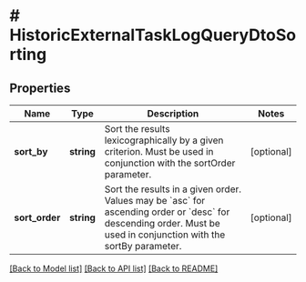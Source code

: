 # # HistoricExternalTaskLogQueryDtoSorting

## Properties

Name | Type | Description | Notes
------------ | ------------- | ------------- | -------------
**sort_by** | **string** | Sort the results lexicographically by a given criterion. Must be used in conjunction with the sortOrder parameter. | [optional]
**sort_order** | **string** | Sort the results in a given order. Values may be &#x60;asc&#x60; for ascending order or &#x60;desc&#x60; for descending order. Must be used in conjunction with the sortBy parameter. | [optional]

[[Back to Model list]](../../README.md#models) [[Back to API list]](../../README.md#endpoints) [[Back to README]](../../README.md)
